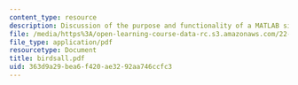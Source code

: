 ```yaml
---
content_type: resource
description: Discussion of the purpose and functionality of a MATLAB simulation.
file: /media/https%3A/open-learning-course-data-rc.s3.amazonaws.com/22-611j-introduction-to-plasma-physics-i-fall-2003/363d9a29bea6f420ae3292aa746ccfc3_birdsall.pdf
file_type: application/pdf
resourcetype: Document
title: birdsall.pdf
uid: 363d9a29-bea6-f420-ae32-92aa746ccfc3
---
```


